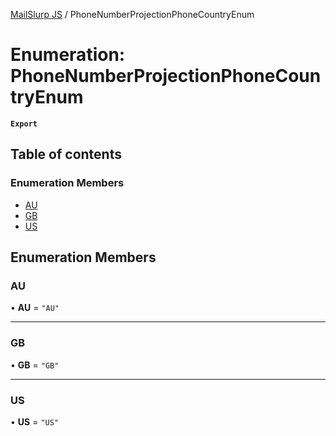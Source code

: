 [MailSlurp JS](../README.md) / PhoneNumberProjectionPhoneCountryEnum

# Enumeration: PhoneNumberProjectionPhoneCountryEnum

**`Export`**

## Table of contents

### Enumeration Members

- [AU](PhoneNumberProjectionPhoneCountryEnum.md#au)
- [GB](PhoneNumberProjectionPhoneCountryEnum.md#gb)
- [US](PhoneNumberProjectionPhoneCountryEnum.md#us)

## Enumeration Members

### AU

• **AU** = ``"AU"``

___

### GB

• **GB** = ``"GB"``

___

### US

• **US** = ``"US"``
